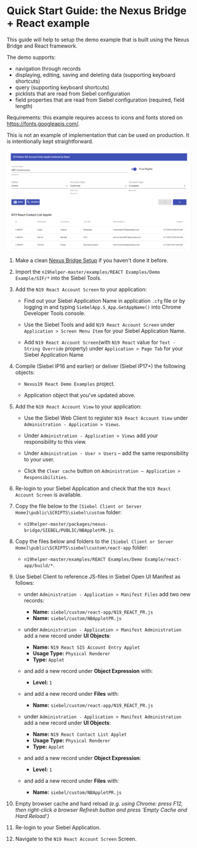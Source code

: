 # Quick Start Guide: the Nexus Bridge + React example

This guide will help to setup the demo example that is built using the Nexus Bridge and React framework.

The demo supports:

* navigation through records
* displaying, editing, saving and deleting data (supporting keyboard shortcuts)
* query (supporting keyboard shortcuts)
* picklists that are read from Siebel configuration
* field properties that are read from Siebel configuration (required, field length)

Requirements: this example requires access to icons and fonts stored on https://fonts.googleapis.com/.

This is not an example of implementation that can be used on production. It is intentionally kept straightforward.

 ![result](demo_react.png)

1. Make a clean [Nexus Bridge Setup](/../../wiki/Setup-Nexus-Bridge) if you haven't done it before.

1. Import the `n19helper-master/examples/REACT Examples/Demo Example/SIF/*` into the Siebel Tools.

1. Add the `N19 React Account Screen` to your application:

      * Find out your Siebel Application Name in application `.cfg` file or by logging in and typing `SiebelApp.S_App.GetAppName()` into Chrome Developer Tools console.
      
      * Use the Siebel Tools and add `N19 React Account Screen` under `Application > Screen Menu Item` for your Siebel Application Name.
      
      * Add `N19 React Account Screen`(with `N19 React` value for `Text - String Override` property) under `Application > Page Tab` for your Siebel Application Name
      
1. Compile (Siebel IP16 and earlier) or deliver (Siebel IP17+) the following objects:

    * `Nexus19 React Demo Examples` project.
    
    * Application object that you've updated above.
    
1. Add the `N19 React Account View` to your application:

      * Use the Siebel Web Client to register `N19 React Account View` under `Administration - Application > Views`.
      
      * Under `Administration - Application > Views` add your responsibility to this view.
      
      * Under `Administration - User > Users` – add the same responsibility to your user.
      
      * Click the `Clear cache` button on `Administration – Application > Responsibilities`.
      
1. Re-login to your Siebel Application and check that the `N19 React Account Screen` is available.

1. Copy the file below to the `[Siebel Client or Server Home]\public\SCRIPTS\siebel\custom` folder:

    * `n19helper-master/packages/nexus-bridge/SIEBEL/PUBLIC/NBAppletPR.js`.
    
1. Copy the files below and folders to the `[Siebel Client or Server Home]\public\SCRIPTS\siebel\custom\react-app` folder:

    * `n19helper-master/examples/REACT Examples/Demo Example/react-app/build/*`.
    
1. Use Siebel Client to reference JS-files in Siebel Open UI Manifest as follows:
	* under `Administration - Application > Manifest Files`  add two new records: 
		* **Name:** `siebel/custom/react-app/N19_REACT_PR.js`
		* **Name:** `siebel/custom/NBAppletPR.js`

	* under `Administration - Application > Manifest Administration` add a new record under **UI Objects**: 
   		* **Name:** `N19 React SIS Account Entry Applet`
   		* **Usage Type:** `Physical Renderer`
   		* **Type:** `Applet`

   	* and add a new record under **Object Expression** with:
   		* **Level:** `1`

  	* and add a new record under **Files** with:
   
   		* **Name:** `siebel/custom/react-app/N19_REACT_PR.js`

	* under `Administration - Application > Manifest Administration` add a new record under **UI Objects**: 
   		* **Name:** `N19 React Contact List Applet`
		* **Usage Type:** `Physical Renderer`
   		* **Type:** `Applet`

   	* and add a new record under **Object Expression**:
   		* **Level:** `1`

   	* and add a new record under **Files** with:
   		* **Name:** `siebel/custom/NBAppletPR.js`

1. Empty browser cache and hard reload *(e.g. using Chrome: press F12, then right-click a browser Refresh button and press ‘Empty Cache and Hard Reload’)*

1. Re-login to your Siebel Application.

1. Navigate to the `N19 React Account Screen` Screen.
